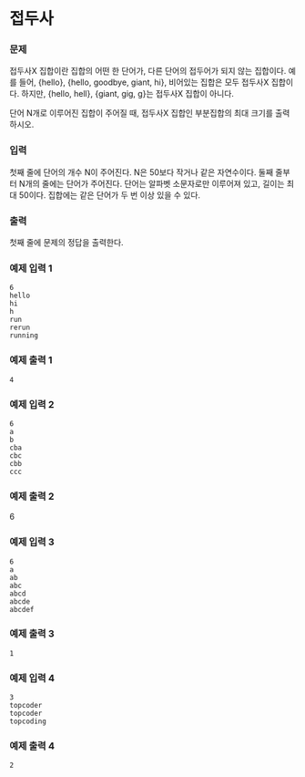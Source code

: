 # 접두사

### 문제

접두사X 집합이란 집합의 어떤 한 단어가, 다른 단어의 접두어가 되지 않는 집합이다. 예를 들어, {hello}, {hello, goodbye, giant, hi}, 비어있는 집합은 모두 접두사X 집합이다. 하지만, {hello, hell}, {giant, gig, g}는 접두사X 집합이 아니다.

단어 N개로 이루어진 집합이 주어질 때, 접두사X 집합인 부분집합의 최대 크기를 출력하시오.

### 입력

첫째 줄에 단어의 개수 N이 주어진다. N은 50보다 작거나 같은 자연수이다. 둘째 줄부터 N개의 줄에는 단어가 주어진다. 단어는 알파벳 소문자로만 이루어져 있고, 길이는 최대 50이다. 집합에는 같은 단어가 두 번 이상 있을 수 있다.

### 출력

첫째 줄에 문제의 정답을 출력한다.

### 예제 입력 1 

```
6
hello
hi
h
run
rerun
running
```

### 예제 출력 1 

```
4
```

### 예제 입력 2 

```
6
a
b
cba
cbc
cbb
ccc
```

### 예제 출력 2 

6

### 예제 입력 3 

```
6
a
ab
abc
abcd
abcde
abcdef
```

### 예제 출력 3 

```
1
```

### 예제 입력 4 

```
3
topcoder
topcoder
topcoding
```

### 예제 출력 4 

```
2
```